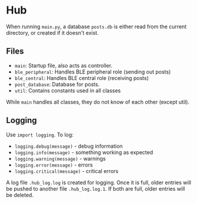 # Hub

When running `main.py`, a database `posts.db` is either read from
the current directory, or created if it doesn't exist.

## Files

- `main`: Startup file, also acts as controller.
- `ble_peripheral`: Handles BLE peripheral role (sending out posts)
- `ble_central`: Handles BLE central role (receiving posts)
- `post_database`: Database for posts.
- `util`: Contains constants used in all classes

While `main` handles all classes, they do not know of each other 
(except util).

## Logging

Use `import logging`. To log:

- `logging.debug(message)` -  debug information
- `logging.info(message)` - something working as expected
- `logging.warning(message)` - warnings
- `logging.error(message)` - errors
- `logging.critical(message)` - critical errors

A log file `.hub_log.log` is created for logging. Once it is full,
older entries will be pushed to another file `.hub_log.log.1`. If
both are full, older entries will be deleted.